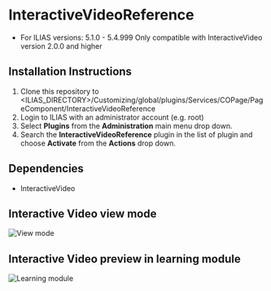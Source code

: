# InteractiveVideoReference
* For ILIAS versions: 5.1.0 - 5.4.999
Only compatible with InteractiveVideo version 2.0.0 and higher

## Installation Instructions
1. Clone this repository to <ILIAS_DIRECTORY>/Customizing/global/plugins/Services/COPage/PageComponent/InteractiveVideoReference
2. Login to ILIAS with an administrator account (e.g. root)
3. Select **Plugins** from the **Administration** main menu drop down.
4. Search the **InteractiveVideoReference** plugin in the list of plugin and choose **Activate** from the **Actions** drop down.

## Dependencies
* InteractiveVideo

## Interactive Video view mode
![View mode](https://databayag.github.io/InteractiveVideoReference/1.0.1/co_page.png)

## Interactive Video preview in learning module
![Learning module](https://databayag.github.io/InteractiveVideoReference/1.0.1/co_page_preview.png)